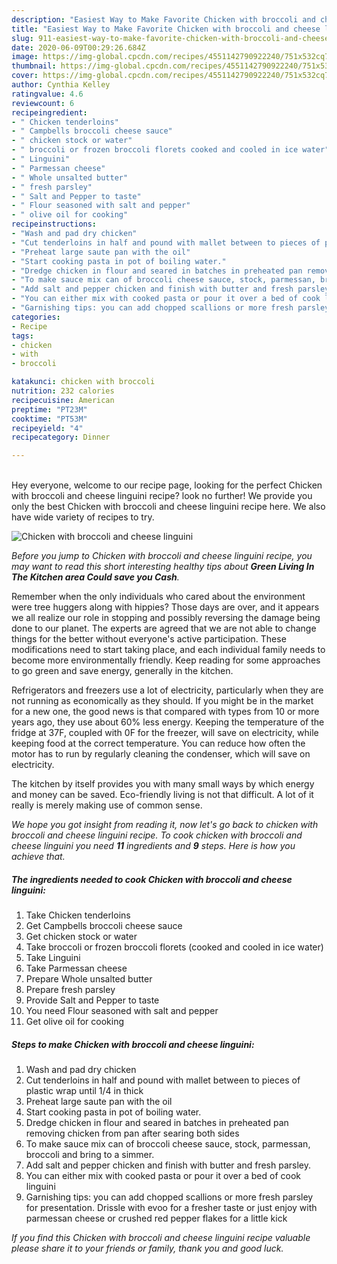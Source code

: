 ```yaml
---
description: "Easiest Way to Make Favorite Chicken with broccoli and cheese linguini"
title: "Easiest Way to Make Favorite Chicken with broccoli and cheese linguini"
slug: 911-easiest-way-to-make-favorite-chicken-with-broccoli-and-cheese-linguini
date: 2020-06-09T00:29:26.684Z
image: https://img-global.cpcdn.com/recipes/4551142790922240/751x532cq70/chicken-with-broccoli-and-cheese-linguini-recipe-main-photo.jpg
thumbnail: https://img-global.cpcdn.com/recipes/4551142790922240/751x532cq70/chicken-with-broccoli-and-cheese-linguini-recipe-main-photo.jpg
cover: https://img-global.cpcdn.com/recipes/4551142790922240/751x532cq70/chicken-with-broccoli-and-cheese-linguini-recipe-main-photo.jpg
author: Cynthia Kelley
ratingvalue: 4.6
reviewcount: 6
recipeingredient:
- " Chicken tenderloins"
- " Campbells broccoli cheese sauce"
- " chicken stock or water"
- " broccoli or frozen broccoli florets cooked and cooled in ice water"
- " Linguini"
- " Parmessan cheese"
- " Whole unsalted butter"
- " fresh parsley"
- " Salt and Pepper to taste"
- " Flour seasoned with salt and pepper"
- " olive oil for cooking"
recipeinstructions:
- "Wash and pad dry chicken"
- "Cut tenderloins in half and pound with mallet between to pieces of plastic wrap until 1/4 in thick"
- "Preheat large saute pan with the oil"
- "Start cooking pasta in pot of boiling water."
- "Dredge chicken in flour and seared in batches in preheated pan removing chicken from pan after searing both sides"
- "To make sauce mix can of broccoli cheese sauce, stock, parmessan, broccoli and bring to a simmer."
- "Add salt and pepper chicken and finish with butter and fresh parsley."
- "You can either mix with cooked pasta or pour it over a bed of cook linguini"
- "Garnishing tips: you can add chopped scallions or more fresh parsley for presentation. Drissle with evoo for a fresher taste or just enjoy with parmessan cheese or crushed red pepper flakes for a little kick"
categories:
- Recipe
tags:
- chicken
- with
- broccoli

katakunci: chicken with broccoli 
nutrition: 232 calories
recipecuisine: American
preptime: "PT23M"
cooktime: "PT53M"
recipeyield: "4"
recipecategory: Dinner

---
```

<br>
Hey everyone, welcome to our recipe page, looking for the perfect Chicken with broccoli and cheese linguini recipe? look no further! We provide you only the best Chicken with broccoli and cheese linguini recipe here. We also have wide variety of recipes to try.
<br>


![Chicken with broccoli and cheese linguini](https://img-global.cpcdn.com/recipes/4551142790922240/751x532cq70/chicken-with-broccoli-and-cheese-linguini-recipe-main-photo.jpg)

<i>Before you jump to Chicken with broccoli and cheese linguini recipe, you may want to read this short interesting healthy tips about 
<strong>Green Living In The Kitchen area Could save you Cash</strong>.</i>
</br>

Remember when the only individuals who cared about the environment were tree huggers along with hippies? Those days are over, and it appears we all realize our role in stopping and possibly reversing the damage being done to our planet. The experts are agreed that we are not able to change things for the better without everyone's active participation. These modifications need to start taking place, and each individual family needs to become more environmentally friendly. Keep reading for some approaches to go green and save energy, generally in the kitchen.

Refrigerators and freezers use a lot of electricity, particularly when they are not running as economically as they should. If you might be in the market for a new one, the good news is that compared with types from 10 or more years ago, they use about 60% less energy. Keeping the temperature of the fridge at 37F, coupled with 0F for the freezer, will save on electricity, while keeping food at the correct temperature. You can reduce how often the motor has to run by regularly cleaning the condenser, which will save on electricity.

The kitchen by itself provides you with many small ways by which energy and money can be saved. Eco-friendly living is not that difficult. A lot of it really is merely making use of common sense.


<i>We hope you got insight from reading it, now let's go back to chicken with broccoli and cheese linguini recipe. To cook chicken with broccoli and cheese linguini you need <strong>11</strong> ingredients and <strong>9</strong> steps. Here is how you achieve that.
</i>

##### The ingredients needed to cook Chicken with broccoli and cheese linguini:

1. Take  Chicken tenderloins
1. Get  Campbells broccoli cheese sauce
1. Get  chicken stock or water
1. Take  broccoli or frozen broccoli florets (cooked and cooled in ice water)
1. Take  Linguini
1. Take  Parmessan cheese
1. Prepare  Whole unsalted butter
1. Prepare  fresh parsley
1. Provide  Salt and Pepper to taste
1. You need  Flour seasoned with salt and pepper
1. Get  olive oil for cooking


##### Steps to make Chicken with broccoli and cheese linguini:

1. Wash and pad dry chicken
1. Cut tenderloins in half and pound with mallet between to pieces of plastic wrap until 1/4 in thick
1. Preheat large saute pan with the oil
1. Start cooking pasta in pot of boiling water.
1. Dredge chicken in flour and seared in batches in preheated pan removing chicken from pan after searing both sides
1. To make sauce mix can of broccoli cheese sauce, stock, parmessan, broccoli and bring to a simmer.
1. Add salt and pepper chicken and finish with butter and fresh parsley.
1. You can either mix with cooked pasta or pour it over a bed of cook linguini
1. Garnishing tips: you can add chopped scallions or more fresh parsley for presentation. Drissle with evoo for a fresher taste or just enjoy with parmessan cheese or crushed red pepper flakes for a little kick


<i>If you find this Chicken with broccoli and cheese linguini recipe valuable please share it to your friends or family, thank you and good luck.</i>
